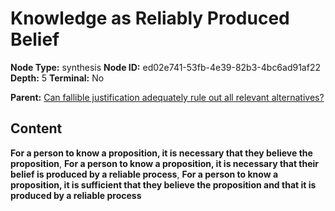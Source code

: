 # Knowledge as Reliably Produced Belief

**Node Type:** synthesis
**Node ID:** ed02e741-53fb-4e39-82b3-4bc6ad91af22
**Depth:** 5
**Terminal:** No

**Parent:** [Can fallible justification adequately rule out all relevant alternatives?](can-fallible-justification-adequately-rule-out-all-relevant-alternatives-antithesis-44add22f-f37a-4a97-8e73-2914244cb534.md)

## Content

**For a person to know a proposition, it is necessary that they believe the proposition**, **For a person to know a proposition, it is necessary that their belief is produced by a reliable process**, **For a person to know a proposition, it is sufficient that they believe the proposition and that it is produced by a reliable process**
